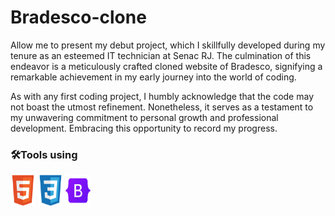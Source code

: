 # Bradesco-clone

Allow me to present my debut project, which I skillfully developed during my tenure as an esteemed IT technician at Senac RJ. The culmination of this endeavor is a meticulously crafted cloned website of Bradesco, signifying a remarkable achievement in my early journey into the world of coding.

As with any first coding project, I humbly acknowledge that the code may not boast the utmost refinement. Nonetheless, it serves as a testament to my unwavering commitment to personal growth and professional development. Embracing this opportunity to record my progress.

<h3>🛠️Tools using</h3>

<div>
  <img height="50" width="40" alt="html-icon" src="https://raw.githubusercontent.com/devicons/devicon/master/icons/html5/html5-original.svg">
  <img height="50" width="40" alt="css-icon" src="https://raw.githubusercontent.com/devicons/devicon/master/icons/css3/css3-original.svg">
  <img height="50" width="40" alt="bootstrap-icon" src="https://raw.githubusercontent.com/devicons/devicon/master/icons/bootstrap/bootstrap-original.svg">
</div>
